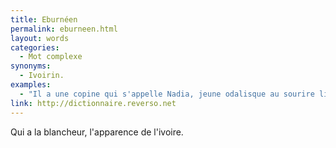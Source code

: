 ```yaml
---
title: Eburnéen
permalink: eburneen.html
layout: words
categories:
  - Mot complexe
synonyms:
  - Ivoirin.
examples:
  - "Il a une copine qui s'appelle Nadia, jeune odalisque au sourire lilial et séraphique et à la dentition adamantine, coruscante, voire éburnéenne, dont il est secrètement épris. (cf. Histoires)"
link: http://dictionnaire.reverso.net
---
```


Qui a la blancheur, l'apparence de l'ivoire.
